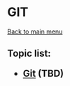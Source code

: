 <H1>GIT</h1>

[Back to main menu](..%2FREADME.md)

<h2>

Topic list:
* [Git](education%2FGit.md) (TBD)

</h2>